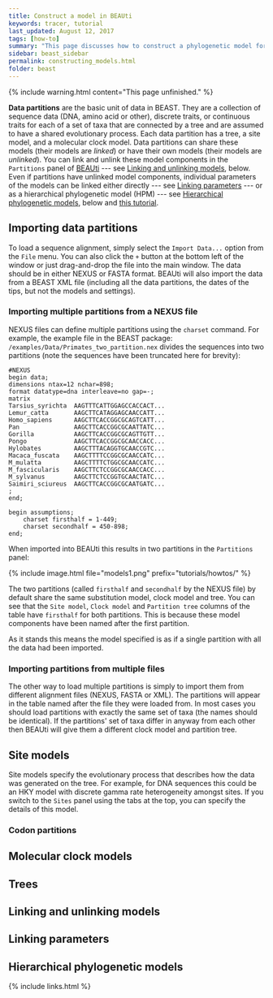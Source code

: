 ```yaml
---
title: Construct a model in BEAUti
keywords: tracer, tutorial
last_updated: August 12, 2017
tags: [how-to]
summary: "This page discusses how to construct a phylogenetic model for your data using the graphical user interface in BEAUti."
sidebar: beast_sidebar
permalink: constructing_models.html
folder: beast
---
```


{% include warning.html content="This page unfinished." %}

**Data partitions** are the basic unit of data in BEAST. They are a collection of sequence data (DNA, amino acid or other), discrete traits, or continuous traits for each of a set of taxa that are connected by a tree and are assumed to have a shared evolutionary process. Each data partition has a tree, a site model, and a molecular clock model. Data partitions can share these models (their models are *linked*) or have their own models (their models are *unlinked*). You can link and unlink these model components in the `Partitions` panel of [BEAUti](beauti) --- see [Linking and unlinking models](#linking-and-unlinking-models), below. Even if partitions have unlinked model components, individual parameters of the models can be linked either directly --- see [Linking parameters](#linking-parameters) --- or as a hierarchical phylogenetic model (HPM) --- see [Hierarchical phylogenetic models](#hierarchical-phylogenetic-models), below and [this tutorial](hierarchical_models). 

## Importing data partitions

To load a sequence alignment, simply select the `Import Data...` option from the `File` menu. You can also click the `+` button at the bottom left of the window or just drag-and-drop the file into the main window. The data should be in either NEXUS or FASTA format. BEAUti will also import the data from a BEAST XML file (including all the data partitions, the dates of the tips, but not the models and settings).

### Importing multiple partitions from a NEXUS file

NEXUS files can define multiple partitions using the `charset` command. For example, the example file in the BEAST package: `/examples/Data/Primates_two_partition.nex` divides the sequences into two partitions (note the sequences have been truncated here for brevity):

```
#NEXUS
begin data;
dimensions ntax=12 nchar=898;
format datatype=dna interleave=no gap=-;
matrix
Tarsius_syrichta  AAGTTTCATTGGAGCCACCACT...
Lemur_catta       AAGCTTCATAGGAGCAACCATT...
Homo_sapiens      AAGCTTCACCGGCGCAGTCATT...
Pan               AAGCTTCACCGGCGCAATTATC...
Gorilla           AAGCTTCACCGGCGCAGTTGTT...
Pongo             AAGCTTCACCGGCGCAACCACC...
Hylobates         AAGCTTTACAGGTGCAACCGTC...
Macaca_fuscata    AAGCTTTTCCGGCGCAACCATC...
M_mulatta         AAGCTTTTCTGGCGCAACCATC...
M_fascicularis    AAGCTTCTCCGGCGCAACCACC...
M_sylvanus        AAGCTTCTCCGGTGCAACTATC...
Saimiri_sciureus  AAGCTTCACCGGCGCAATGATC...
;
end;

begin assumptions;
    charset firsthalf = 1-449;
    charset secondhalf = 450-898;
end;
```

When imported into BEAUti this results in two partitions in the `Partitions` panel:

{% include image.html file="models1.png" prefix="tutorials/howtos/" %}

The two partitions (called `firsthalf` and `secondhalf` by the NEXUS file) by default share the same substitution model, clock model and tree. You can see that the `Site model`, `Clock model` and `Partition tree` columns of the table have `firsthalf` for both partitions. This is because these model components have been named after the first partition.

As it stands this means the model specified is as if a single partition with all the data had been imported.
 
### Importing partitions from multiple files

The other way to load multiple partitions is simply to import them from different alignment files (NEXUS, FASTA or XML). The partitions will appear in the table named after the file they were loaded from. In most cases you should load partitions with exactly the same set of taxa (the names should be identical). If the partitions' set of taxa differ in anyway from each other then BEAUti will give them a different clock model and partition tree.

## Site models
                  
Site models specify the evolutionary process that describes how the data was generated on the tree. For example, for DNA sequences this could be an HKY model with discrete gamma rate heterogeneity amongst sites. If you switch to the `Sites` panel using the tabs at the top, you can specify the details of this model.
                 
### Codon partitions

## Molecular clock models

## Trees

## Linking and unlinking models

## Linking parameters

## Hierarchical phylogenetic models

{% include links.html %}

